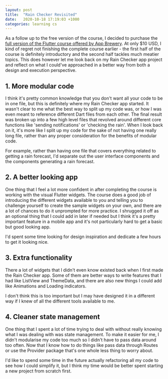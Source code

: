 ```yaml
---
layout: post
title:  "Rain Checker Revisited"
date:   2020-10-18 17:19:03 +1000
categories: learning cs
---
```


As a follow up to the free version of the course, I decided to purchase the [full version of the Flutter course offered by App Brewery](https://www.appbrewery.co/p/flutter-development-bootcamp-with-dart). At only $10 USD, I kind of regret not finishing the complete course earlier - the first half of the course is definitely introductory and the second half tackles much meatier topics. This does however let me look back on my Rain Checker app project and reflect on what I could've approached in a better way from both a design and execution perspective.

## 1. More modular code

I think it's pretty common knowledge that you don't want all your code to be in one file, but this is definitely where my Rain Checker app started. It wasn't clear to me what the best way to split up my code was, or how I was even meant to reference different Dart files from each other. The final result was broken up into a few high level files that revolved around different core functions like 'sending notifications' or 'checking the rain'. When I look back on it, it's more like I split up my code for the sake of not having one really long file, rather than any proper consideration for the benefits of modular code. 

For example, rather than having one file that covers everything related to getting a rain forecast, I'd separate out the user interface components and the components generating a rain forecast.

## 2. A better looking app

One thing that I feel a lot more confident in after completing the course is working with the visual Flutter widgets. The course does a good job of introducing the different widgets available to you and telling you to challenge yourself to create the sample widgets on your own, and there are a lot of chances to do it unprompted for more practice. I shrugged it off as an optional thing that I could add in later if needed but I think it's a pretty important feature in a mobile app and it's not particularly hard to get a basic but good looking app.

I'd spent some time looking for design inspiration and dedicate a few hours to get it looking nice.

## 3. Extra functionality

There a lot of widgets that I didn't even know existed back when I first made the Rain Checker app. Some of them are better ways to write features that I had like ListView and ThemeData, and there are also new things I could add like Animations and Loading indicators. 

I don't think this is too important but I may have designed it in a different way if I knew of all the different tools available to me.

## 4. Cleaner state management

One thing that I spent a lot of time trying to deal with without really knowing what I was dealing with was state management. To make it easier for me, I didn't modularise my code too much so I didn't have to pass data around too often. Now that I know how to do things like pass data through Routes or use the Provider package that's one whole less thing to worry about.

I'd like to spend some time in the future actually refactoring all my code to see how I could simplify it, but I think my time would be better spent starting a new project from scratch first.
